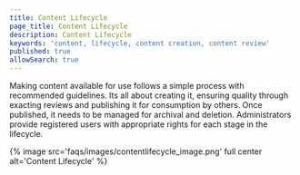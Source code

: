 ```yaml
---
title: Content Lifecycle
page_title: Content Lifecycle
description: Content Lifecycle
keywords: 'content, lifecycle, content creation, content review'
published: true
allowSearch: true
---
```


Making content available for use follows a simple process with recommended guidelines. Its all about creating it, ensuring quality through exacting reviews and publishing it for consumption by others. Once published, it needs to be managed for archival and deletion. Administrators provide registered users with appropriate rights for each stage in the lifecycle.

{% image src='faqs/images/contentlifecycle_image.png' full center alt='Content Lifecycle' %}
